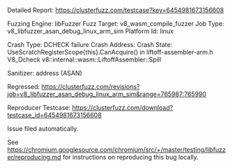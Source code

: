 Detailed Report: https://clusterfuzz.com/testcase?key=6454981673156608

Fuzzing Engine: libFuzzer
Fuzz Target: v8_wasm_compile_fuzzer
Job Type: v8_libfuzzer_asan_debug_linux_arm_sim
Platform Id: linux

Crash Type: DCHECK failure
Crash Address: 
Crash State:
  UseScratchRegisterScope{this}.CanAcquire() in liftoff-assembler-arm.h
  V8_Dcheck
  v8::internal::wasm::LiftoffAssembler::Spill
  
Sanitizer: address (ASAN)

Regressed: https://clusterfuzz.com/revisions?job=v8_libfuzzer_asan_debug_linux_arm_sim&range=765987:765990

Reproducer Testcase: https://clusterfuzz.com/download?testcase_id=6454981673156608

Issue filed automatically.

See https://chromium.googlesource.com/chromium/src/+/master/testing/libfuzzer/reproducing.md for instructions on reproducing this bug locally.